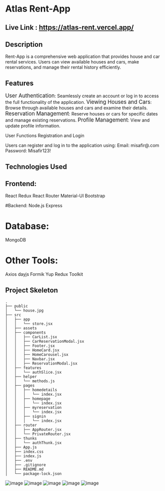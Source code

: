 # Atlas Rent-App
## Live Link :  https://atlas-rent.vercel.app/
## Description

Rent-App is a comprehensive web application that provides house and car rental services. Users can view available houses and cars, make reservations, and manage their rental history efficiently.

## Features
<span style="font-size: larger;">User Authentication</span>: Seamlessly create an account or log in to access the full functionality of the application.
<span style="font-size: larger;">Viewing Houses and Cars</span>: Browse through available houses and cars and examine their details.
<span style="font-size: larger;">Reservation Management</span>: Reserve houses or cars for specific dates and manage existing reservations.
<span style="font-size: larger;">Profile Management</span>: View and update profile information.

User Functions
Registration and Login

 Users can register and log in to the application using:
Email: misafir@.com
Password: Misafir123!



## Technologies Used

## Frontend:
React
Redux
React Router
Material-UI
Bootstrap

#Backend:
Node.js
Express

# Database:
MongoDB

# Other Tools:
Axios
dayjs
Formik
Yup
Redux Toolkit

## Project Skeleton
```
.
├── public
│   └── house.jpg
├── src
│   ├── app
│   │   └── store.jsx
│   ├── assets
│   ├── components
│   │   ├── CarList.jsx
│   │   ├── CarReservationModal.jsx
│   │   ├── Footer.jsx
│   │   ├── HomeCard.jsx
│   │   ├── HomeCarousel.jsx
│   │   ├── Navbar.jsx
│   │   ├── ReservationModal.jsx
│   ├── features
│   │   └── authSlice.jsx
│   ├── helper
│   │   └── methods.js
│   ├── pages
│   │   ├── homedetails
│   │   │   └── index.jsx
│   │   ├── homepage
│   │   │   └── index.jsx
│   │   ├── myreservation
│   │   │   └── index.jsx
│   │   ├── signin
│   │   │   └── index.jsx
│   ├── router
│   │   ├── AppRouter.jsx
│   │   └── PrivateRouter.jsx
│   ├── thunks
│   │   └── authThunk.jsx
│   ├── App.js
│   ├── index.css
│   ├── index.js
│   ├── .env
│   ├── .gitignore
│   ├── README.md
│   └── package-lock.json
```



![image](https://github.com/Mfeyza/Atlas_Rent_FullStack/assets/144602340/c069deaf-a1f9-4d09-8fa0-90edc8584d8d)
![image](https://github.com/Mfeyza/Atlas_Rent_FullStack/assets/144602340/fb855f8e-26b2-46ae-ac9b-892adfbacc34)
![image](https://github.com/Mfeyza/Atlas_Rent_FullStack/assets/144602340/768d4334-efc4-4658-9649-036c784266e9)
![image](https://github.com/Mfeyza/Atlas_Rent_FullStack/assets/144602340/88a7fc08-6a23-4c99-b215-b20f611b2ab1)
![image](https://github.com/Mfeyza/Atlas_Rent_FullStack/assets/144602340/cc124468-bf62-432b-864d-f5f0cf2aea7b)






